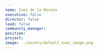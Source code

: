 ```yaml
---
name: Ines de la Morena
executive: false
director: false
lead: false
community_manager: 
position:  
project:  
image: ../assets/default_exec_image.png
---
```

